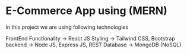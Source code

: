 # E-Commerce App using (MERN)

In this project we are using following technologies

FrontEnd Functionality -> React JS
Styling -> Tailwind CSS, Bootstrap
backend -> Node JS, Express JS, REST
Database -> MongoDB (NoSQL)
